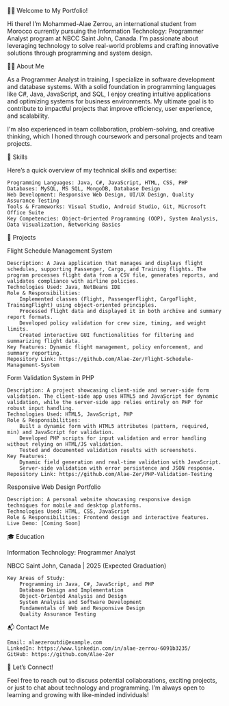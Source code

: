 👨‍💻 Welcome to My Portfolio!

Hi there! I’m Mohammed-Alae Zerrou, an international student from Morocco currently pursuing the Information Technology: Programmer Analyst program at NBCC Saint John, Canada. I’m passionate about leveraging technology to solve real-world problems and crafting innovative solutions through programming and system design.

🧑‍🎓 About Me

As a Programmer Analyst in training, I specialize in software development and database systems. With a solid foundation in programming languages like C#, Java, JavaScript, and SQL, I enjoy creating intuitive applications and optimizing systems for business environments. My ultimate goal is to contribute to impactful projects that improve efficiency, user experience, and scalability.

I'm also experienced in team collaboration, problem-solving, and creative thinking, which I honed through coursework and personal projects and team projects.

🔧 Skills

Here’s a quick overview of my technical skills and expertise:

    Programming Languages: Java, C#, JavaScript, HTML, CSS, PHP
    Databases: MySQL, MS SQL, MongoDB, Database Design
    Web Development: Responsive Web Design, UI/UX Design, Quality Assurance Testing
    Tools & Frameworks: Visual Studio, Android Studio, Git, Microsoft Office Suite
    Key Competencies: Object-Oriented Programming (OOP), System Analysis, Data Visualization, Networking Basics
    

🚀 Projects

Flight Schedule Management System

    Description: A Java application that manages and displays flight schedules, supporting Passenger, Cargo, and Training flights. The program processes flight data from a CSV file, generates reports, and validates compliance with airline policies.
    Technologies Used: Java, NetBeans IDE
    Role & Responsibilities:
        Implemented classes (Flight, PassengerFlight, CargoFlight, TrainingFlight) using object-oriented principles.
        Processed flight data and displayed it in both archive and summary report formats.
        Developed policy validation for crew size, timing, and weight limits.
        Created interactive GUI functionalities for filtering and summarizing flight data.
    Key Features: Dynamic flight management, policy enforcement, and summary reporting.
    Repository Link: https://github.com/Alae-Zer/Flight-Schedule-Management-System
    

Form Validation System in PHP

    Description: A project showcasing client-side and server-side form validation. The client-side app uses HTML5 and JavaScript for dynamic validation, while the server-side app relies entirely on PHP for robust input handling.
    Technologies Used: HTML5, JavaScript, PHP
    Role & Responsibilities:
        Built a dynamic form with HTML5 attributes (pattern, required, min) and JavaScript for validation.
        Developed PHP scripts for input validation and error handling without relying on HTML/JS validation.
        Tested and documented validation results with screenshots.
    Key Features:
        Dynamic field generation and real-time validation with JavaScript.
        Server-side validation with error persistence and JSON response.
    Repository Link: https://github.com/Alae-Zer/PHP-Validation-Testing

Responsive Web Design Portfolio

    Description: A personal website showcasing responsive design techniques for mobile and desktop platforms.
    Technologies Used: HTML, CSS, JavaScript
    Role & Responsibilities: Frontend design and interactive features.
    Live Demo: [Coming Soon]


🎓 Education

Information Technology: Programmer Analyst

NBCC Saint John, Canada | 2025 (Expected Graduation)

    Key Areas of Study:
        Programming in Java, C#, JavaScript, and PHP
        Database Design and Implementation
        Object-Oriented Analysis and Design
        System Analysis and Software Development
        Fundamentals of Web and Responsive Design
        Quality Assurance Testing


📬 Contact Me

    Email: alaezeroutdi@example.com
    LinkedIn: https://www.linkedin.com/in/alae-zerrou-6091b3235/
    GitHub: https://github.com/Alae-Zer
    

🌟 Let’s Connect!

Feel free to reach out to discuss potential collaborations, exciting projects, or just to chat about technology and programming. I’m always open to learning and growing with like-minded individuals!
